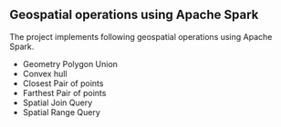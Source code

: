 ## Geospatial operations using Apache Spark

The project implements following geospatial operations using Apache Spark.

  - Geometry Polygon Union
  - Convex hull
  - Closest Pair of points
  - Farthest Pair of points
  - Spatial Join Query
  - Spatial Range Query
